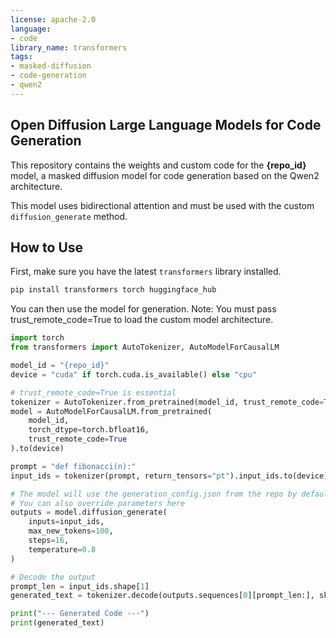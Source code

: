 ```yaml
---
license: apache-2.0
language:
- code
library_name: transformers
tags:
- masked-diffusion
- code-generation
- qwen2
---
```


## Open Diffusion Large Language Models for Code Generation

This repository contains the weights and custom code for the **{repo_id}** model, a masked diffusion model for code generation based on the Qwen2 architecture.

This model uses bidirectional attention and must be used with the custom `diffusion_generate` method.

## How to Use

First, make sure you have the latest `transformers` library installed.

```bash
pip install transformers torch huggingface_hub
```


You can then use the model for generation. Note: You must pass trust_remote_code=True to load the custom model architecture.
```python
import torch
from transformers import AutoTokenizer, AutoModelForCausalLM

model_id = "{repo_id}"
device = "cuda" if torch.cuda.is_available() else "cpu"

# trust_remote_code=True is essential
tokenizer = AutoTokenizer.from_pretrained(model_id, trust_remote_code=True)
model = AutoModelForCausalLM.from_pretrained(
    model_id,
    torch_dtype=torch.bfloat16,
    trust_remote_code=True
).to(device)

prompt = "def fibonacci(n):"
input_ids = tokenizer(prompt, return_tensors="pt").input_ids.to(device)

# The model will use the generation_config.json from the repo by default
# You can also override parameters here
outputs = model.diffusion_generate(
    inputs=input_ids,
    max_new_tokens=100,
    steps=16,
    temperature=0.8
)

# Decode the output
prompt_len = input_ids.shape[1]
generated_text = tokenizer.decode(outputs.sequences[0][prompt_len:], skip_special_tokens=True)

print("--- Generated Code ---")
print(generated_text)
```
